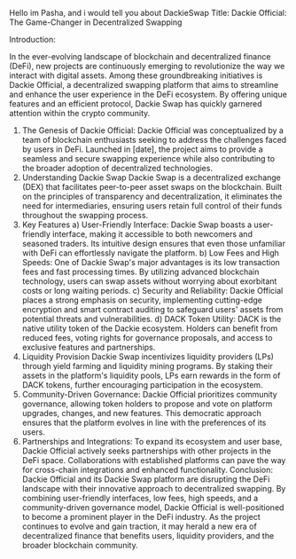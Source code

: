 Hello im Pasha, and i would tell you about DackieSwap
Title: Dackie Official: The Game-Changer in Decentralized Swapping

Introduction:

In the ever-evolving landscape of blockchain and decentralized finance (DeFi), new projects are continuously emerging to revolutionize the way we interact with digital assets. Among these groundbreaking initiatives is Dackie Official, a decentralized swapping platform that aims to streamline and enhance the user experience in the DeFi ecosystem. By offering unique features and an efficient protocol, Dackie Swap has quickly garnered attention within the crypto community.
1. The Genesis of Dackie Official:
Dackie Official was conceptualized by a team of blockchain enthusiasts seeking to address the challenges faced by users in DeFi. Launched in [date], the project aims to provide a seamless and secure swapping experience while also contributing to the broader adoption of decentralized technologies.
2. Understanding Dackie Swap
Dackie Swap is a decentralized exchange (DEX) that facilitates peer-to-peer asset swaps on the blockchain. Built on the principles of transparency and decentralization, it eliminates the need for intermediaries, ensuring users retain full control of their funds throughout the swapping process.
3. Key Features
a) User-Friendly Interface: Dackie Swap boasts a user-friendly interface, making it accessible to both newcomers and seasoned traders. Its intuitive design ensures that even those unfamiliar with DeFi can effortlessly navigate the platform.
b) Low Fees and High Speeds: One of Dackie Swap's major advantages is its low transaction fees and fast processing times. By utilizing advanced blockchain technology, users can swap assets without worrying about exorbitant costs or long waiting periods.
c) Security and Reliability: Dackie Official places a strong emphasis on security, implementing cutting-edge encryption and smart contract auditing to safeguard users' assets from potential threats and vulnerabilities.
d) DACK Token Utility: DACK is the native utility token of the Dackie ecosystem. Holders can benefit from reduced fees, voting rights for governance proposals, and access to exclusive features and partnerships.
4. Liquidity Provision
Dackie Swap incentivizes liquidity providers (LPs) through yield farming and liquidity mining programs. By staking their assets in the platform's liquidity pools, LPs earn rewards in the form of DACK tokens, further encouraging participation in the ecosystem.
5. Community-Driven Governance:
Dackie Official prioritizes community governance, allowing token holders to propose and vote on platform upgrades, changes, and new features. This democratic approach ensures that the platform evolves in line with the preferences of its users.
6. Partnerships and Integrations:
To expand its ecosystem and user base, Dackie Official actively seeks partnerships with other projects in the DeFi space. Collaborations with established platforms can pave the way for cross-chain integrations and enhanced functionality.
Conclusion:
Dackie Official and its Dackie Swap platform are disrupting the DeFi landscape with their innovative approach to decentralized swapping. By combining user-friendly interfaces, low fees, high speeds, and a community-driven governance model, Dackie Official is well-positioned to become a prominent player in the DeFi industry. As the project continues to evolve and gain traction, it may herald a new era of decentralized finance that benefits users, liquidity providers, and the broader blockchain community.
